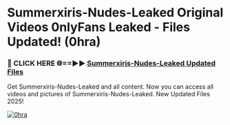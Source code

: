 # Summerxiris-Nudes-Leaked Original Videos 0nlyFans Leaked - Files Updated! (0hra)

<h3>🔴 CLICK HERE 🌐==►► <a href="https://tinyurl.com/yc6ubb5a" rel="nofollow">Summerxiris-Nudes-Leaked Updated Files</a></h3>

Get Summerxiris-Nudes-Leaked and all content. Now you can access all videos and pictures of Summerxiris-Nudes-Leaked. New Updated Files 2025!

[![0hra](https://i.imgur.com/7eu0CRL.gif)](https://tinyurl.com/yc6ubb5a)
